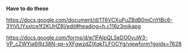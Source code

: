 **Have to do these**

https://docs.google.com/document/d/1T6VCXuPuZBdB0mCnYtBc6-3YiVLIYxxtce1f2KUHZ8I/edit#heading=h.c116z3mikapg

https://docs.google.com/forms/d/e/1FAIpQLSeDO0vuW3-VP_cZWYia6l9z38N-xp-yXFgwzdZlXqkTLFOCYg/viewform?gxids=7628

